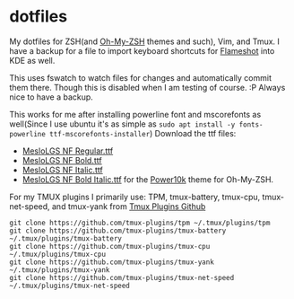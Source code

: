 # dotfiles
My dotfiles for ZSH(and [Oh-My-ZSH](https://ohmyz.sh/) themes and such), Vim, and Tmux. I have a backup for a file to import keyboard shortcuts for [Flameshot](https://flameshot.org/) into KDE as well.

This uses fswatch to watch files for changes and automatically commit them there. Though this is disabled when I am testing of course. :P Always nice to have a backup.

This works for me after installing powerline font and mscorefonts as well(Since I use ubuntu it's as simple as `sudo apt install -y fonts-powerline ttf-mscorefonts-installer`)
Download the ttf files:
- [MesloLGS NF Regular.ttf](https://github.com/romkatv/powerlevel10k-media/raw/master/MesloLGS%20NF%20Regular.ttf)
- [MesloLGS NF Bold.ttf](https://github.com/romkatv/powerlevel10k-media/raw/master/MesloLGS%20NF%20Bold.ttf)
- [MesloLGS NF Italic.ttf](https://github.com/romkatv/powerlevel10k-media/raw/master/MesloLGS%20NF%20Italic.ttf)
- [MesloLGS NF Bold Italic.ttf](https://github.com/romkatv/powerlevel10k-media/raw/master/MesloLGS%20NF%20Bold%20Italic.ttf)
for the [Power10k](https://github.com/romkatv/powerlevel10k) theme for Oh-My-ZSH.

For my TMUX plugins I primarily use: TPM, tmux-battery, tmux-cpu, tmux-net-speed, and tmux-yank from [Tmux Plugins Github](https://github.com/tmux-plugins/)
```
git clone https://github.com/tmux-plugins/tpm ~/.tmux/plugins/tpm
git clone https://github.com/tmux-plugins/tmux-battery ~/.tmux/plugins/tmux-battery
git clone https://github.com/tmux-plugins/tmux-cpu ~/.tmux/plugins/tmux-cpu
git clone https://github.com/tmux-plugins/tmux-yank ~/.tmux/plugins/tmux-yank
git clone https://github.com/tmux-plugins/tmux-net-speed ~/.tmux/plugins/tmux-net-speed
```
